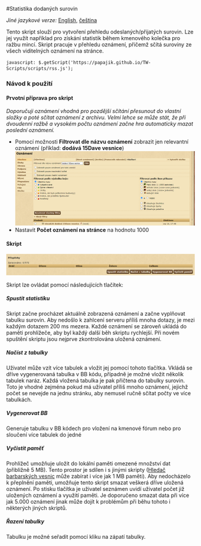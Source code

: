 #Statistika dodaných surovin

_Jiné jazykové verze:_ [English](rss_en.md), [čeština](rss_cs.md)

Tento skript slouží pro vytvoření přehledu odeslaných/přijatých surovin. 
Lze jej využít například pro získání statistik během kmenového kolečka pro ražbu mincí. 
Skript pracuje v přehledu oznámení, přičemž sčítá suroviny ze všech viditelných oznámení na stránce.

```
javascript: $.getScript('https://papajik.github.io/TW-Scripts/scripts/rss.js');
```

### Návod k použití

#### Prvotní příprava pro skript
_Doporučuji oznámení vhodná pro pozdější sčítání přesunout do vlastní složky a poté sčítat oznámení z archivu. 
Velmi lehce se může stát, že při dvoudenní ražbě a vysokém počtu oznámení začne hra automaticky mazat poslední oznámení._ 


* Pomocí možnosti __Filtrovat dle názvu oznámení__ zobrazit jen relevantní oznámení (příklad: **dodává 15Dave vesnice**)
![Filtrování](../media/images/rss_cs_1.png)
* Nastavit __Počet oznámení na stránce__ na hodnotu 1000

#### Skript
![Skript](../media/images/rss_cs_2.png)

Skript lze ovládat pomocí následujících tlačítek:

##### Spustit statistiku

Skript začne procházet aktuálně zobrazená oznámení a začne vyplňovat tabulku surovin. 
Aby nedošlo k zahlcení serveru příliš mnoha dotazy, je mezi každým dotazem 200 ms mezera. 
Každé oznámení se zároveň ukládá do paměti prohlížeče, aby byl každý další běh skriptu rychlejší.
Při novém spuštění skriptu jsou nejprve zkontrolována uložená oznámení. 

##### Načíst z tabulky
Uživatel může vzít více tabulek a vložit jej pomocí tohoto tlačítka. Vkládá se dříve vygenerovaná tabulka v BB kódu, případně je možné vložit několik tabulek naráz. Každá vložená tabulka je pak přičtena do tabulky surovin. Toto je vhodné zejména pokud má uživatel příliš mnoho oznámení, jejichž počet se nevejde na jednu stránku, aby nemusel ručně sčítat počty ve více tabulkách.

##### Vygenerovat BB
Generuje tabulku v BB kódech pro vložení na kmenové fórum nebo pro sloučení více tabulek do jedné

##### Vyčistit paměť
Prohlížeč umožňuje uložit do lokální paměti omezené množství dat (přibližně 5 MB). 
Tento prostor je sdílen i s jinými skripty ([Hledač barbarských vesnic](https://forum.divokekmeny.cz/index.php?threads/vyhled%C3%A1v%C3%A1n%C3%AD-vesnic-barbar%C5%AF.27584/) může zabírat i více jak 1 MB paměti).
Aby nedocházelo k přeplnění paměti, umožňuje tento skript smazat veškerá dříve uložená oznámení. 
Po stisku tlačítka je uživatel seznámen uvidí uživatel počet již uložených oznámení a využití paměti. 
Je doporučeno smazat data při více jak 5.000 oznámení jinak může dojít k problémům při běhu tohoto i některých jiných skriptů.   

##### Řazení tabulky
Tabulku je možné seřadit pomocí kliku na zápatí tabulky.
